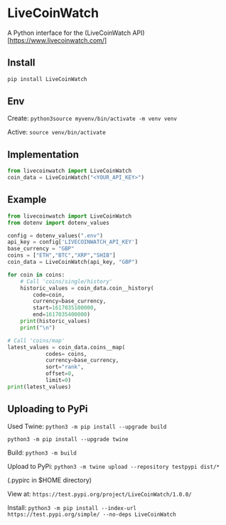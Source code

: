 # LiveCoinWatch

A Python interface for the (LiveCoinWatch API)[https://www.livecoinwatch.com/]

## Install

```bash
pip install LiveCoinWatch
```

## Env
Create: ``python3source myvenv/bin/activate -m venv venv``

Active: ``source venv/bin/activate``

## Implementation

```python
from livecoinwatch import LiveCoinWatch
coin_data = LiveCoinWatch("<YOUR_API_KEY>")
```

## Example

```python
from livecoinwatch import LiveCoinWatch
from dotenv import dotenv_values

config = dotenv_values(".env")
api_key = config['LIVECOINWATCH_API_KEY']
base_currency = "GBP"
coins = ["ETH","BTC","XRP","SHIB"]
coin_data = LiveCoinWatch(api_key, "GBP")

for coin in coins:
    # Call 'coins/single/history'
    historic_values = coin_data.coin__history(
        code=coin,
        currency=base_currency,
        start=1617035100000,
        end=1617035400000)
    print(historic_values)
    print("\n")

# Call 'coins/map'
latest_values = coin_data.coins__map(
            codes= coins,
            currency=base_currency,
            sort="rank",
            offset=0,
            limit=0)
print(latest_values)
```

## Uploading to PyPi
Used Twine: ```python3 -m pip install --upgrade build```

```python3 -m pip install --upgrade twine```

Build: ```python3 -m build```

Upload to PyPi: ```python3 -m twine upload --repository testpypi dist/*```

(.pypirc in $HOME directory)

View at: ```https://test.pypi.org/project/LiveCoinWatch/1.0.0/```

Install: ``python3 -m pip install --index-url https://test.pypi.org/simple/ --no-deps LiveCoinWatch``